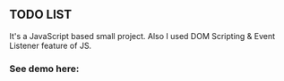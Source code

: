 <h2>TODO LIST</h2>
<p>It's a JavaScript based small project. Also I used DOM Scripting & Event Listener feature of JS.</p>

<h3>See demo here:</h3>
<p></p>
